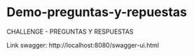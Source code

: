 # Demo-preguntas-y-repuestas
CHALLENGE - PREGUNTAS Y RESPUESTAS

Link swagger:  http://localhost:8080/swagger-ui.html
